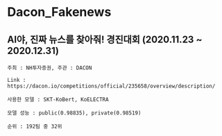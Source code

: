 # Dacon_Fakenews
## AI야, 진짜 뉴스를 찾아줘! 경진대회 (2020.11.23 ~ 2020.12.31)

~~~
주최 : NH투자증권, 주관 : DACON
~~~

~~~
Link : https://dacon.io/competitions/official/235658/overview/description/
~~~

~~~
사용한 모델 : SKT-KoBert, KoELECTRA
~~~

~~~
모델 성능 : public(0.98835), private(0.98519)
~~~

~~~
순위 : 192팀 중 32위
~~~
